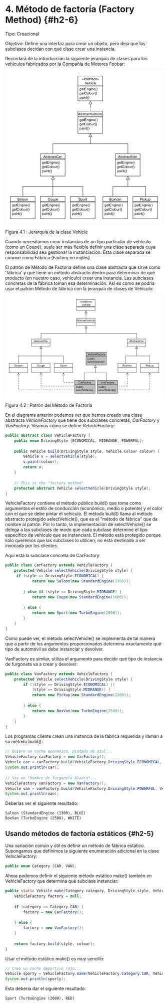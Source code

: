 # 4. Método de factoría (Factory Method) {#h2-6}

Tipo: Creacional

Objetivo: Define una interfaz para crear un objeto, pero deja que las subclases decidan con qué clase crear una instancia.

Recordará de la introducción la siguiente jerarquía de clases para los vehículos fabricados por la Compañía de Motores Foobar:

![Jerarquía de la clase Vehicle](../images/000010.jpg)

Figura 4.1 : Jerarquía de la clase Vehicle

Cuando necesitamos crear instancias de un tipo particular de vehículo (como un Coupé), suele ser más flexible definir una clase separada cuya responsabilidad sea gestionar la instanciación. Esta clase separada se conoce como Fábrica (Factory en inglés).

El patrón de Método de Factoría define una clase abstracta que sirve como 'fábrica' y que tiene un método abstracto dentro para determinar de qué producto (en nuestro caso, vehículo) crear una instancia. Las subclases concretas de la fábrica toman esa determinación. Así es como se podría usar el patrón Método de fábrica con la jerarquía de clases de Vehículo:

![Patrón del Método de Factoría](../images/000065.jpg)

Figura 4.2 : Patrón del Método de Factoría

En el diagrama anterior podemos ver que hemos creado una clase abstracta _VehicleFactory_ que tiene dos subclases concretas, _CarFactory_ y _VanFactory_. Veamos cómo se define _VehicleFactory_:

```java
public abstract class VehicleFactory {
    public enum DrivingStyle {ECONOMICAL, MIDRANGE, POWERFUL};
 
    public Vehicle build(DrivingStyle style, Vehicle.Colour colour) {
        Vehicle v = selectVehicle(style);
        v.paint(colour);
        return v;
    }
 
    // This is the "factory method"
    protected abstract Vehicle selectVehicle(DrivingStyle style);
}
```

VehicleFactory contiene el método público build() que toma como argumentos el estilo de conducción (económico, medio o potente) y el color con el que  se debe pintar el vehículo. El método build() llama al método abstracto protegido selectVehicle(), que es el "método de fábrica" que da nombre al patrón. Por lo tanto, la implementación de selectVehicle() se delega a las subclases de modo que cada subclase determine el tipo específico de vehículo que se instanciará. El método está protegido porque sólo queremos que las subclases lo utilicen; no está destinado a ser invocado por los clientes.

Aquí está la subclase concreta de CarFactory:

```java
public class CarFactory extends VehicleFactory {
    protected Vehicle selectVehicle(DrivingStyle style) {
     if (style == DrivingStyle.ECONOMICAL) {
            return new Saloon(new StandardEngine(1300));
 
        } else if (style == DrivingStyle.MIDRANGE) {
            return new Coupe(new StandardEngine(1600));
 
        } else {
            return new Sport(new TurboEngine(2000));
        }
    }
}
```

Como puede ver, el método selectVehicle() se implementa de tal manera que a partir de los argumentos proporcionados determina exactamente qué tipo de automóvil se debe instanciar y devolver.

VanFactory es similar, utiliza el argumento para decidir qué tipo de instancia de furgoneta va a crear y devolver:

```java
public class VanFactory extends VehicleFactory {
    protected Vehicle selectVehicle(DrivingStyle style) {
        if ((style == DrivingStyle.ECONOMICAL) ||
            (style == DrivingStyle.MIDRANGE)) {
            return new Pickup(new StandardEngine(2200));
 
        } else {
            return new BoxVan(new TurboEngine(2500));
        }
    }
}
```

Los programas cliente crean una instancia de la fábrica requerida y llaman a su método build():

```java
// Quiero un coche económico, pintado de azul...
VehicleFactory carFactory = new CarFactory();
Vehicle car = carFactory.build(VehicleFactory.DrivingStyle.ECONOMICAL, Vehicle.Colour.BLUE);
System.out.println(car);
 
// Soy un "hombre de furgoneta blanca"...
VehicleFactory vanFactory = new VanFactory();
Vehicle van = vanFactory.build(VehicleFactory.DrivingStyle.POWERFUL, Vehicle.Colour.WHITE);
System.out.println(van);
```

Deberías ver el siguiente resultado:

```text
Saloon (StandardEngine (1300), BLUE)
BoxVan (TurboEngine (2500), WHITE)
```

## Usando métodos de factoría estáticos {#h2-5}

Una variación común y útil es definir un método de fábrica estático. Supongamos que definimos la siguiente enumeración adicional en la clase VehicleFactory:

```java
public enum Category {CAR, VAN};
```

Ahora podemos definir el siguiente método estático make() también en VehicleFactory que determina qué subclase instanciar:

```java
public static Vehicle make(Category category, DrivingStyle style, Vehicle.Colour colour) {
    VehicleFactory factory = null;
 
    if (category == Category.CAR) {
        factory = new CarFactory();

    } else {
        factory = new VanFactory();
    }
 
    return factory.build(style, colour);
}
```

Usar el método estático make() es muy sencillo:

```java
// Creo un coche deportivo rojo...
Vehicle sporty = VehicleFactory.make(VehicleFactory.Category.CAR, VehicleFactory.DrivingStyle.POWERFUL, Colour.RED);
System.out.println(sporty);
```

Esto debería dar el siguiente resultado:

```text
Sport (TurboEngine (2000), RED)
```
